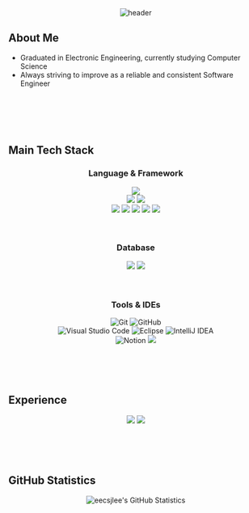 <!--header 부분-->
<div align="center">
  <img src="https://capsule-render.vercel.app/api?type=slice&color=auto&height=300&section=header&text=Lee%20Junyoung&desc=Electronic%20Engineering%20and%20Computer%20Science&descSize=15&fontAlignY=15&descAlignY=30&fontSize=50&rotate=19&fontAlign=70&descAlign=79.3" alt="header" />
</div>

## About Me
- Graduated in Electronic Engineering, currently studying Computer Science  
- Always striving to improve as a reliable and consistent Software Engineer

<br />
<br />
<br />
<br />

## Main Tech Stack

<!--Language & Framework 부분-->
<h3 align="center">Language & Framework</h3>

<div align="center">
  <img src="https://img.shields.io/badge/csharp-239120.svg?style=for-the-badge&logo=csharp&logoColor=white" />
</div>

<div align="center">
  <img src="https://img.shields.io/badge/java-007396.svg?style=for-the-badge&logo=java&logoColor=white" />
  <img src="https://img.shields.io/badge/springboot-6DB33F.svg?style=for-the-badge&logo=springboot&logoColor=white" />
</div>

<div align="center">
  <img src="https://img.shields.io/badge/html5-E34F26.svg?style=for-the-badge&logo=html5&logoColor=white" />
  <img src="https://img.shields.io/badge/css3-1572B6.svg?style=for-the-badge&logo=css3&logoColor=white" />
  <img src="https://img.shields.io/badge/javascript-F7DF1E.svg?style=for-the-badge&logo=javascript&logoColor=20232a" />
  <img src="https://img.shields.io/badge/react-20232a.svg?style=for-the-badge&logo=react&logoColor=61DAFB" />
  <img src="https://img.shields.io/badge/tailwindcss-%2338B2AC.svg?style=for-the-badge&logo=tailwind-css&logoColor=white" />
</div>

<br />
<br />

<!--Database 부분-->
<h3 align="center">Database</h3>
<div align="center">
  <img src="https://img.shields.io/badge/sql%20server-CC2927.svg?style=for-the-badge&logo=microsoftsqlserver&logoColor=white" />
  <img src="https://img.shields.io/badge/mysql-6DB33F.svg?style=for-the-badge&logo=mysql&logoColor=white" />
</div>

<br />
<br />

<!--Tools & IDEs 부분-->
<h3 align="center">Tools & IDEs</h3>
<div align="center">
  <img src="https://img.shields.io/badge/git-F05033.svg?style=for-the-badge&logo=git&logoColor=white" alt="Git" />
  <img src="https://img.shields.io/badge/github-181717.svg?style=for-the-badge&logo=github&logoColor=white" alt="GitHub" />
</div>

<div align="center">
  <img src="https://img.shields.io/badge/visual_studio_code-007ACC?style=for-the-badge&logo=visualstudiocode&logoColor=white" alt="Visual Studio Code" />
  <img src="https://img.shields.io/badge/eclipse-9146FF?style=for-the-badge&logo=eclipse&logoColor=white" alt="Eclipse" />
  <img src="https://img.shields.io/badge/intellij_idea-FC4C02?style=for-the-badge&logo=intellijidea&logoColor=white" alt="IntelliJ IDEA" />
</div>

<div align="center">
  <img src="https://img.shields.io/badge/Notion-F3F3F3.svg?style=for-the-badge&logo=notion&logoColor=black" alt="Notion" />
  <img src="https://img.shields.io/badge/figma-F24E1E.svg?style=for-the-badge&logo=figma&logoColor=white" />
</div>

<br />
<br />
<br />
<br />

## Experience

<div align="center">
  <img src="https://img.shields.io/badge/mariadb-003545.svg?style=for-the-badge&logo=mariadb&logoColor=white" />
  <img src="https://img.shields.io/badge/firebase-FFC400.svg?style=for-the-badge&logo=firebase&logoColor=white" />
</div>

<br />
<br />
<br />
<br />

## GitHub Statistics

<!--GitHub Statistics 부분-->
<div align="center">
  <img src="https://github-readme-stats.vercel.app/api?username=eecsjlee&theme=default&show_icons=true" alt="eecsjlee's GitHub Statistics" />
</div>
